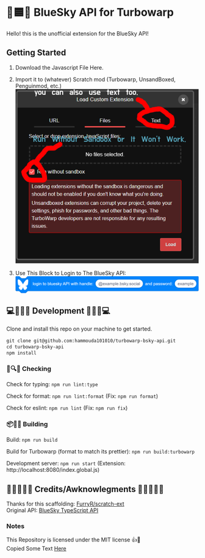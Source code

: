 # 🦋🟦🌐 BlueSky API for Turbowarp
Hello! this is the unofficial extension for the BlueSky API!

## Getting Started
1. Download the Javascript File Here.
2. Import it to (whatever) Scratch mod (Turbowarp, UnsandBoxed, Penguinmod, etc.)
   ![Example](https://raw.githubusercontent.com/hammouda101010/turbowarp-bsky-api/refs/heads/main/static/images/import-extension-example.png)

3. Use This Block to Login to The BlueSky API:
 ![Login Block](https://raw.githubusercontent.com/hammouda101010/turbowarp-bsky-api/refs/heads/main/static/images/login-block.png)

## 💻🔨🦋🦋 Development 🦋🦋🔨💻
Clone and install this repo on your machine to get started.
```
git clone git@github.com:hammouda101010/turbowarp-bsky-api.git
cd turbowarp-bsky-api
npm install
```

### 📝🔍🦋 Checking
Check for typing: `npm run lint:type`

Check for format: `npm run lint:format` (Fix: `npm run format`)

Check for eslint: `npm run lint` (Fix: `npm run fix`)

### 📦🔨🦋 Building
Build: `npm run build`

Build for Turbowarp (format to match its prettier): `npm run build:turbowarp`

Development server: `npm run start` (Extension: http://localhost:8080/index.global.js)

## 📑🦋💙🦋🦋 Credits/Awknowlegments 🦋🦋💙🦋📑
Thanks for this scaffolding: [FurryR/scratch-ext](https://github.com/FurryR/scratch-ext/tree/main) \
Original API: [BlueSky TypeScript API](https://github.com/bluesky-social/atproto/tree/main/packages/api)

### Notes
This Repository is licensed under the MIT license 👍📑 \
Copied Some Text [Here](https://github.com/cloudlink-omega/extension)
